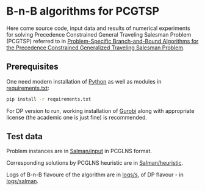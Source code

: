 # B-n-B algorithms for PCGTSP

Here come source code, input data and results
of numerical experiments for solving
Precedence Constrained General Traveling Salesman Problem
(PCGTSP)
referred to in
[Problem-Specific Branch-and-Bound Algorithms for the Precedence Constrained Generalized Traveling Salesman Problem][optima2021].

## Prerequisites

One need modern installation of [Python]
as well as modules in
[requirements.txt](requirements.txt):
```sh
pip install -r requirements.txt
```

For DP version to run,
working installation of [Gurobi]
along with appropriate license
(the academic one is just fine)
is recommended.

## Test data

Problem instances are in
[Salman/input](Salman/input)
in PCGLNS format.

Corresponding solutions
by PCGLNS heuristic
are in
[Salman/heuristic](Salman/heuristic).

Logs of B-n-B flavoure of the algorithm
are in
[logs/s](logs/s),
of DP flavour -
in
[logs/salman](logs/salman).

[optima2021]: https://link.springer.com/chapter/10.1007/978-3-030-91059-4_10
[Python]: https://www.python.org/
[Gurobi]: https://www.gurobi.com/

